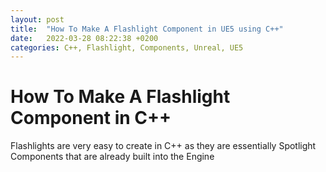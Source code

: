 ```yaml
---
layout: post
title:  "How To Make A Flashlight Component in UE5 using C++"
date:   2022-03-28 08:22:38 +0200
categories: C++, Flashlight, Components, Unreal, UE5
---
```


# How To Make A Flashlight Component in C++

Flashlights are very easy to create in C++ as they are essentially Spotlight Components that are already built into the Engine